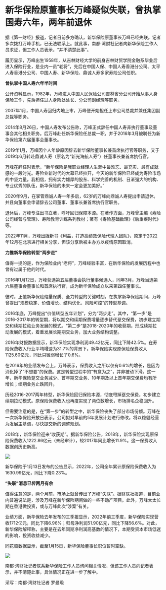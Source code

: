 # 新华保险原董事长万峰疑似失联，曾执掌国寿六年，两年前退休

据《第一财经》报道，记者日前多方确认，新华保险原董事长万峰已经失联。记者多次拨打万峰手机，已无法联系上。就此事，南都·湾财社记者向新华保险工作人员求证，但工作人员表示，“并不清楚此事”。

履历显示，万峰出生1958年，从吉林财经大学的前身吉林财贸学院金融系毕业后进入保险行业，是业内一员“老将”，先后在中国人保、中国人寿香港分公司、太平人寿香港分公司、中国人寿、新华保险、鼎诚人寿多家寿险公司任职。

**曾执掌中国人寿六年半时间**

公开资料显示，1982年，万峰进入中国人民保险公司吉林省分公司开始从事人身保险工作，先后担任过人身险处处长、分公司副经理等职务。

2007年1月，中国人寿回归内地上市，万峰便开始担任上市公司总裁并兼任集团副总裁等职务。

2014年8月26日，中国人寿发布公告称，万峰正式辞任中国人寿非执行董事及董事会其他相关职务。后万峰赴任新华保险任总裁一职，并于2016年3月被聘任为新华保险第六届董事会董事长。

2019年1月，万峰因个人年龄原因辞去新华保险董事长兼首席执行官等职务，又于2019年6月转赴鼎诚人寿（原名为“新光海航人寿”）任董事长兼首席执行官。

万峰在辞任时表示，“新华保险是我职业经理人生涯中最难忘、最充实、最有成就感的一段时光。寿险业新时代的大幕已经拉开，今天的新华保险已经成为寿险市场的中坚力量。我相信，拥有实力雄厚的股东、科学完善的机制、日渐强大的机构、专业优秀的队伍，新华保险的未来一定会更加美好。”

2020年9月，在掌管鼎诚人寿一年多后，62岁的万峰向鼎诚人寿提出申请退休，并且向董事会申请辞去公司董事、董事长兼首席执行官职务。

退休后，万峰专注出书立著，呼吁回归保障本源。在著作方面，万峰曾主编《寿险公司经营与管理》、寿险教育训练系列教材；著有《寿险基础数理》《后重疾时代》等。

2022年11月，万峰出版新书《利益，打造高绩效保险代理人团队》，原定于2022年12月在北京进行相关分享，但该分享后被主办方以疫情原因取消。

**力推新华保险转型“两步走”**

值得一提的是，作为保险业内“老将”，万峰经验丰富，在新华保险的发展历程中也曾有过属于他的时代。

2016年1月12日，万峰获选第五届董事会执行董事候选人，同年3月，万峰当选第六届董事会董事长和首席执行官，成为新华保险成立以来第四任董事长。

彼时，正值新华保险缩量保质、全力转型的关键时刻。在执掌新华保险期间，万峰曾提出“规模稳定、价值增长、结构优化、风险可控”的转型基调。

2016年底，万峰提出“价值转型五年计划”，分为“两步走”。其中，“第一步”是2016-2017年的转型期，将以期交和续期保费增量逐步替代趸交保费，初步建立期交和续期拉动业务发展的模式。“第二步”是2018-2020年的收获期，形成续期拉动发展的模式，着重发展长期期交业务，加大业务结构调整。

2016年财报数据显示，新华保险实现净利润49.42亿元，同比下降42.5%。在寿险保费收入行业平均增速为31.7%的背景下，新华保险实现原保险保费收入1125.60亿元，同比只微弱增长了0.6%。

在2016年的业绩发布会上，万峰表示，保费收入之所以仅有0.6%的增长，是因为消化掉了“不想要”的保费。这是转型过程中的“有意为之”，并非被动下滑。这一年，新华保险趸交业务减少、首年期交业务、10年期及以上首年期交保费均有所增长；续期业务止跌回升。

历经2016-2017两年转型，新华保险回归保险本源，彻底甩掉趸交保费，初步建立续期拉动模式。原保险保费收入也再度实现了两位数增长，市场排名企稳回升。

但需要注意的是，在“第一步”的转型之中，新华保险丧失了部分市场份额。万峰在一次新华保险开放日表示，公司拟对早前的5年发展计划进行修改，将以稳健经营为发展主基调，尽快提交新的调整规划。

2018年，新华保险迎来“收获期”。据新华保险公告，2018年，新华保险实现原保险保费收入1222.86亿元（未经审计），较2017年同比增长11.9%。这一保费收入数据创历史新高。

![](https://inews.gtimg.com/newsapp_bt/0/15613218206/1000)

新华保险于1月13日发布的公告显示，2022年，公司全年累计原保险保费收入为1630.99亿元，同比下降0.23%。

**“失联”消息已传两月有余**

值得注意的是，两个月前，市场上就曾传出了万峰“失联”。据财联社报道，目前业内普遍说法是，涉及万峰在新华保险期间做的一些不动产项目。此外，万峰太太长期在香港做投资，或与万峰此次“涉案”有关。

业绩方面，新华保险去年发布的三季报显示，2022年前三季度，新华保险实现营收1712亿元，同比下降6.96%；归母净利润51.90亿元，同比下降56.6%。对此，新华保险解释称，主要是在去年同期净利润高基数的情况下，本期受资本市场低迷的影响，投资收益减少。

同花顺数据显示，截至1月15日，新华保险董事长职位暂时空缺。

![](https://inews.gtimg.com/newsapp_bt/0/15613218210/1000)

南都·湾财社记者联系新华保险工作人员询问相关情况，但该工作人员向记者表示，并不清楚此事，具体情况正在进一步了解中。

采写：南都·湾财社记者 罗曼瑜

